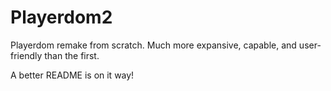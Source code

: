 # Playerdom2
Playerdom remake from scratch. Much more expansive, capable, and user-friendly than the first.

A better README is on it way!
